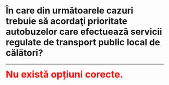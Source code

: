 # În care din următoarele cazuri trebuie să acordaţi prioritate autobuzelor care efectuează servicii regulate de transport public local de călători?


---

<span style="font-size: 30px; font-weight: bold;">**<span style="color: red;">Nu există opțiuni corecte.</span>**</span>